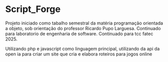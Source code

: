# Script_Forge
Projeto iniciado como tabalho semestral da matéria programação orientada a objeto, sob orientação do professor Ricardo Pupo Larguesa. Continuado para laboratorio de engenharia de software. Continuado para tcc fatec 2025.

Utilizando php e javascript como linguagem principal, utilizando da api da open ia para criar um site que cria e elabora roteiros para jogos online